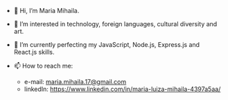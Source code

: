 - 👋 Hi, I’m Maria Mihaila.
- 👀 I’m interested in technology, foreign languages, cultural diversity and art.
- 🌱 I’m currently perfecting my JavaScript, Node.js, Express.js and React.js skills.

- 📫 How to reach me: 
  - e-mail: maria.mihaila.17@gmail.com
  - linkedIn: https://www.linkedin.com/in/maria-luiza-mihaila-4397a5aa/
